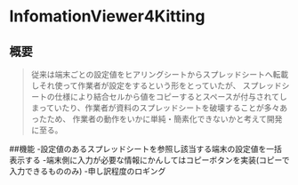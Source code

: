 # InfomationViewer4Kitting
## 概要
>従来は端末ごとの設定値をヒアリングシートからスプレッドシートへ転載しそれ使って作業者が設定をするという形をとっていたが、
スプレッドシートの仕様により結合セルから値をコピーするとスペースが付与されてしまっていたり、作業者が資料のスプレッドシートを破壊することが多々あったため、
>作業者の動作をいかに単純・簡素化できないかと考えて開発に至る。

##機能
-設定値のあるスプレッドシートを参照し該当する端末の設定値を一括表示する
-端末側に入力が必要な情報にかんしてはコピーボタンを実装(コピーで入力できるもののみ)
-申し訳程度のロギング
